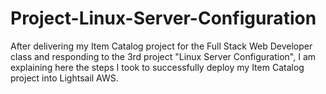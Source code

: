 # Project-Linux-Server-Configuration
After delivering my Item Catalog project for the Full Stack Web Developer class and responding to the 3rd project "Linux Server Configuration", I am explaining here the steps I took to successfully deploy my Item Catalog project into Lightsail AWS.
